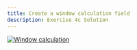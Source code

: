 ```yaml
---
title: Create a window calculation field
description: Exercise 4c Solution
---
```


[![Window calculation](/gifs/4.4.gif)](/gifs/4.4.gif)